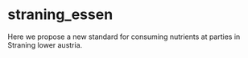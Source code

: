 # straning_essen
Here we propose a new standard for consuming nutrients at parties in Straning lower austria.
